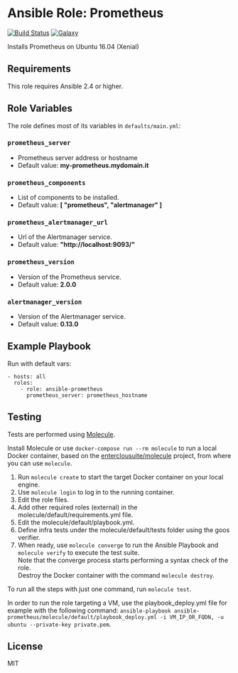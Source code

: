 Ansible Role: Prometheus 
======================================

[![Build Status](https://travis-ci.org/entercloudsuite/ansible-prometheus.svg?branch=master)](https://travis-ci.org/entercloudsuite/ansible-prometheus)
[![Galaxy](https://img.shields.io/badge/galaxy-entercloudsuite.prometheus-blue.svg?style=flat-square)](https://galaxy.ansible.com/entercloudsuite/prometheus)  

Installs Prometheus on Ubuntu 16.04 (Xenial)

## Requirements

This role requires Ansible 2.4 or higher.

## Role Variables

The role defines most of its variables in `defaults/main.yml`:

### `prometheus_server`
- Prometheus server address or hostname
- Default value:  **my-prometheus.mydomain.it**

### `prometheus_components`
- List of components to be installed.  
- Default value: **[ "prometheus", "alertmanager" ]**  

### `prometheus_alertmanager_url`  
- Url of the Alertmanager service.  
- Default value: **"http://localhost:9093/"**  

### `prometheus_version`  
- Version of the Prometheus service.  
- Default value: **2.0.0** 

### `alertmanager_version`  
- Version of the Alertmanager service.  
- Default value: **0.13.0** 

## Example Playbook

Run with default vars:

    - hosts: all
      roles:
        - role: ansible-prometheus
          prometheus_server: prometheus_hostname

## Testing

Tests are performed using [Molecule](http://molecule.readthedocs.org/en/latest/).

Install Molecule or use `docker-compose run --rm molecule` to run a local Docker container, based on the [enterclousuite/molecule](https://hub.docker.com/r/fminzoni/molecule/) project, from where you can use `molecule`.

1. Run `molecule create` to start the target Docker container on your local engine.  
2. Use `molecule login` to log in to the running container.  
3. Edit the role files.  
4. Add other required roles (external) in the molecule/default/requirements.yml file.  
5. Edit the molecule/default/playbook.yml.  
6. Define infra tests under the molecule/default/tests folder using the goos verifier.  
7. When ready, use `molecule converge` to run the Ansible Playbook and `molecule verify` to execute the test suite.  
Note that the converge process starts performing a syntax check of the role.  
Destroy the Docker container with the command `molecule destroy`.   

To run all the steps with just one command, run `molecule test`. 

In order to run the role targeting a VM, use the playbook_deploy.yml file for example with the following command: `ansible-playbook ansible-prometheus/molecule/default/playbook_deploy.yml -i VM_IP_OR_FQDN, -u ubuntu --private-key private.pem`.  

## License

MIT
